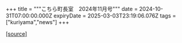 +++
title = """こちら町長室　2024年11月号"""
date = 2024-10-31T07:00:00.000Z
expiryDate = 2025-03-03T23:19:06.076Z
tags = ["kuriyama","news"]
+++


[[source]](https://www.town.kuriyama.hokkaido.jp/site/mayor/30267.html)
